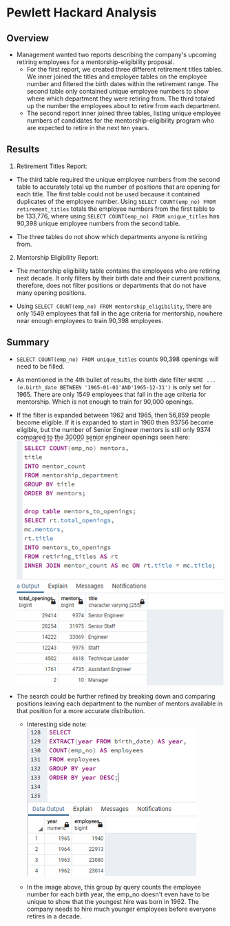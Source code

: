 # Pewlett Hackard Analysis

## Overview
- Management wanted two reports describing the company's upcoming retiring employees for a mentorship-eligibility proposal.
  - For the first report, we created three different retirement titles tables. We inner joined the titles and employee tables on the employee number and filtered the birth dates within the retirement range. The second table only contained unique employee numbers to show where which department they were retiring from. The third totaled up the number the employees about to retire from each department.
  - The second report inner joined three tables, listing unique employee numbers of candidates for the mentorship-eligibility program who are expected to retire in the next ten years.

## Results
1. Retirement Titles Report:
- The third table required the unique employee numbers from the second table to accurately total up the number of positions that are opening for each title. The first table could not be used because it contained duplicates of the employee number. Using `SELECT COUNT(emp_no) FROM retirement_titles` totals the employee numbers from the first table to be 133,776, where using `SELECT COUNT(emp_no) FROM unique_titles` has 90,398 unique employee numbers from the second table.

- The three tables do not show which departments anyone is retiring from.

2. Mentorship Eligibility Report:
-  The mentorship eligibility table contains the employees who are retiring next decade. It only filters by their birth date and their current positions, therefore, does not filter positions or departments that do not have many opening positions.

- Using `SELECT COUNT(emp_no) FROM mentorship_eligibility`, there are only 1549 employees that fall in the age criteria for mentorship, nowhere near enough employees to train 90,398 employees.

## Summary
- `SELECT COUNT(emp_no) FROM unique_titles` counts 90,398 openings will need to be filled.

- As mentioned in the 4th bullet of results, the birth date filter `WHERE ... (e.birth_date BETWEEN '1965-01-01'AND'1965-12-31')` is only set for 1965. There are only 1549 employees that fall in the age criteria for mentorship. Which is not enough to train for 90,000 openings.
- If the filter is expanded between 1962 and 1965, then 56,859 people become eligible. If it is expanded to start in 1960 then 93756 become eligible, but the number of Senior Engineer mentors is still only 9374 compared to the 30000 senior engineer openings seen here: ![mentors_to_openings](https://github.com/taherrin92/Pewlett-Hackard-Analysis/blob/main/Queries/Data/Challenge_Data/total_openings_to_mentors_1960.png)




- The search could be further refined by breaking down and comparing positions leaving each department to the number of mentors available in that position for a more accurate distribution.

  - Interesting side note: ![employees_by_age](https://github.com/taherrin92/Pewlett-Hackard-Analysis/blob/main/Queries/Data/Challenge_Data/employees_by_year.png)


  - In the image above, this group by query counts the employee number for each birth year, the emp_no doesn't even have to be unique to show that the youngest hire was born in 1962. The company needs to hire much younger employees before everyone retires in a decade.
